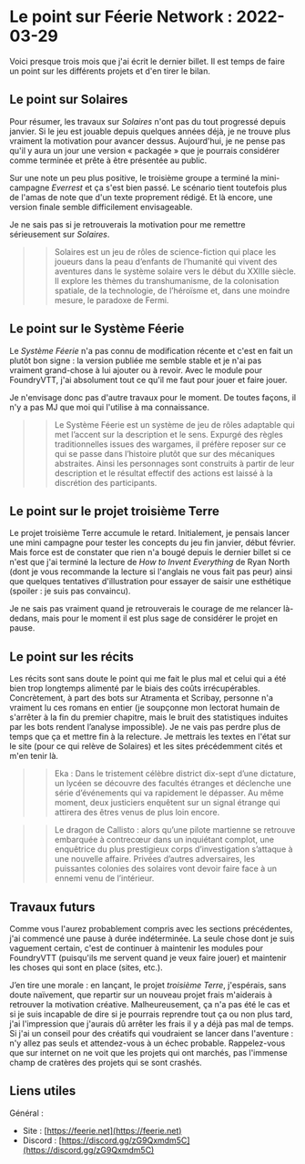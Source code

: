 # Le point sur Féerie Network : 2022-03-29

Voici presque trois mois que j'ai écrit le dernier billet. Il est temps de faire un point sur les différents projets et d'en tirer le bilan.

## Le point sur Solaires

Pour résumer, les travaux sur *Solaires* n'ont pas du tout progressé depuis janvier. Si le jeu est jouable depuis quelques années déjà, je ne trouve plus vraiment la motivation pour avancer dessus. Aujourd'hui, je ne pense pas qu'il y aura un jour une version « packagée » que je pourrais considérer comme terminée et prête à être présentée au public.

Sur une note un peu plus positive, le troisième groupe a terminé la mini-campagne *Everrest* et ça s'est bien passé. Le scénario tient toutefois plus de l'amas de note que d'un texte proprement rédigé. Et là encore, une version finale semble difficilement envisageable.

Je ne sais pas si je retrouverais la motivation pour me remettre sérieusement sur *Solaires*.

>> Solaires est un jeu de rôles de science-fiction qui place les joueurs dans la peau d’enfants de l’humanité qui vivent des aventures dans le système solaire vers le début du XXIIIe siècle. Il explore les thèmes du transhumanisme, de la colonisation spatiale, de la technologie, de l’héroïsme et, dans une moindre mesure, le paradoxe de Fermi.

## Le point sur le Système Féerie

Le *Système Féerie* n'a pas connu de modification récente et c'est en fait un plutôt bon signe : la version publiée me semble stable et je n'ai pas vraiment grand-chose à lui ajouter ou à revoir. Avec le module pour FoundryVTT, j'ai absolument tout ce qu'il me faut pour jouer et faire jouer.

Je n'envisage donc pas d'autre travaux pour le moment. De toutes façons, il n'y a pas MJ que moi qui l'utilise à ma connaissance.

>> Le Système Féerie est un système de jeu de rôles adaptable qui met l’accent sur la description et le sens. Expurgé des règles traditionnelles issues des wargames, il préfère reposer sur ce qui se passe dans l’histoire plutôt que sur des mécaniques abstraites. Ainsi les personnages sont construits à partir de leur description et le résultat effectif des actions est laissé à la discrétion des participants.

## Le point sur le projet troisième Terre

Le projet troisième Terre accumule le retard. Initialement, je pensais lancer une mini campagne pour tester les concepts du jeu fin janvier, début février. Mais force est de constater que rien n'a bougé depuis le dernier billet si ce n'est que j'ai terminé la lecture de *How to Invent Everything* de Ryan North (dont je vous recommande la lecture si l'anglais ne vous fait pas peur) ainsi que quelques tentatives d'illustration pour essayer de saisir une esthétique (spoiler : je suis pas convaincu).

Je ne sais pas vraiment quand je retrouverais le courage de me relancer là-dedans, mais pour le moment il est plus sage de considérer le projet en pause.

## Le point sur les récits

Les récits sont sans doute le point qui me fait le plus mal et celui qui a été bien trop longtemps alimenté par le biais des coûts irrécupérables. Concrètement, à part des bots sur Atramenta et Scribay, personne n'a vraiment lu ces romans en entier (je soupçonne mon lectorat humain de s'arrêter à la fin du premier chapitre, mais le bruit des statistiques induites par les bots rendent l’analyse impossible). Je ne vais pas perdre plus de temps que ça et mettre fin à la relecture. Je mettrais les textes en l'état sur le site (pour ce qui relève de Solaires) et les sites précédemment cités et m'en tenir là.

>> Eka : Dans le tristement célèbre district dix-sept d’une dictature, un lycéen se découvre des facultés étranges et déclenche une série d’événements qui va rapidement le dépasser. Au même moment, deux justiciers enquêtent sur un signal étrange qui attirera des êtres venus de plus loin encore.

>> Le dragon de Callisto : alors qu’une pilote martienne se retrouve embarquée à contrecœur dans un inquiétant complot, une enquêtrice du plus prestigieux corps d’investigation s’attaque à une nouvelle affaire. Privées d’autres adversaires, les puissantes colonies des solaires vont devoir faire face à un ennemi venu de l’intérieur.

## Travaux futurs

Comme vous l'aurez probablement compris avec les sections précédentes, j'ai commencé une pause à durée indéterminée. La seule chose dont je suis vaguement certain, c'est de continuer à maintenir les modules pour FoundryVTT (puisqu'ils me servent quand je veux faire jouer) et maintenir les choses qui sont en place (sites, etc.).

J’en tire une morale : en lançant, le projet *troisième Terre*, j'espérais, sans doute naïvement, que repartir sur un nouveau projet frais m'aiderais à retrouver la motivation créative. Malheureusement, ça n'a pas été le cas et si je suis incapable de dire si je pourrais reprendre tout ça ou non plus tard, j'ai l'impression que j'aurais dû arrêter les frais il y a déjà pas mal de temps. Si j'ai un conseil pour des créatifs qui voudraient se lancer dans l'aventure : n'y allez pas seuls et attendez-vous à un échec probable. Rappelez-vous que sur internet on ne voit que les projets qui ont marchés, pas l'immense champ de cratères des projets qui se sont crashés.

## Liens utiles

Général :
* Site : [https://feerie.net](https://feerie.net)
* Discord : [https://discord.gg/zG9Qxmdm5C](https://discord.gg/zG9Qxmdm5C)
